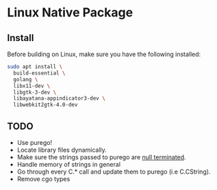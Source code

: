 # Linux Native Package

## Install

Before building on Linux, make sure you have the following installed:

```bash
sudo apt install \
  build-essential \
  golang \
  libx11-dev \
  libgtk-3-dev \
  libayatana-appindicator3-dev \
  libwebkit2gtk-4.0-dev
```

## TODO

- Use purego!
- Locate library files dynamically.
- Make sure the strings passed to purego are [null terminated](https://pkg.go.dev/github.com/jwijenbergh/purego#hdr-Memory-RegisterFunc).
- Handle memory of strings in general
- Go through every C.* call and update them to purego (i.e C.CString).
- Remove cgo types
